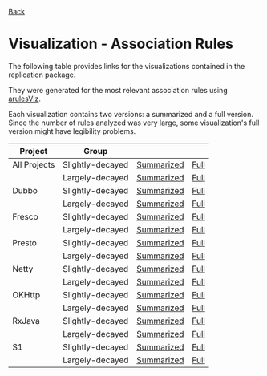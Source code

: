 [Back](https://sbcars217854.github.io/)

# Visualization - Association Rules

The following table provides links for the visualizations contained in the replication package. 

They were generated for the most relevant association rules using [arulesViz](https://cran.r-project.org/web/packages/arulesViz/index.html).

Each visualization contains two versions: a summarized and a full version. Since the number of rules analyzed was very large, some visualization's full version might have legibility problems.

| Project | Group | | |
|-|-|-|-|
| All Projects | Slightly-decayed | [Summarized](https://github.com/sbcars217854/sbcars217854.github.io/blob/main/vis/summarized/all_projects_low.png?raw=true) | [Full](https://github.com/sbcars217854/sbcars217854.github.io/blob/main/vis/full/all_projects_low.png?raw=true)
|              | Largely-decayed  | [Summarized](https://github.com/sbcars217854/sbcars217854.github.io/blob/main/vis/summarized/all_projects_high.png?raw=true) | [Full](https://github.com/sbcars217854/sbcars217854.github.io/blob/main/vis/full/all_projects_high.png?raw=true)
| Dubbo | Slightly-decayed | [Summarized](https://github.com/sbcars217854/sbcars217854.github.io/blob/main/vis/summarized/dubbo_low.png?raw=true) | [Full](https://github.com/sbcars217854/sbcars217854.github.io/blob/main/vis/full/dubbo_low.png?raw=true)
|              | Largely-decayed  | [Summarized](https://github.com/sbcars217854/sbcars217854.github.io/blob/main/vis/summarized/dubbo_high.png?raw=true) | [Full](https://github.com/sbcars217854/sbcars217854.github.io/blob/main/vis/full/dubbo_high.png?raw=true)
| Fresco | Slightly-decayed | [Summarized](https://github.com/sbcars217854/sbcars217854.github.io/blob/main/vis/summarized/fresco_low.png?raw=true) | [Full](https://github.com/sbcars217854/sbcars217854.github.io/blob/main/vis/full/fresco_low.png?raw=true)
|              | Largely-decayed  | [Summarized](https://github.com/sbcars217854/sbcars217854.github.io/blob/main/vis/summarized/fresco_high.png?raw=true) | [Full](https://github.com/sbcars217854/sbcars217854.github.io/blob/main/vis/full/fresco_high.png?raw=true)
| Presto | Slightly-decayed | [Summarized](https://github.com/sbcars217854/sbcars217854.github.io/blob/main/vis/summarized/presto_low.png?raw=true) | [Full](https://github.com/sbcars217854/sbcars217854.github.io/blob/main/vis/full/presto_low.png?raw=true)
|              | Largely-decayed  | [Summarized](https://github.com/sbcars217854/sbcars217854.github.io/blob/main/vis/summarized/presto_high.png?raw=true) | [Full](https://github.com/sbcars217854/sbcars217854.github.io/blob/main/vis/full/presto_high.png?raw=true)
| Netty | Slightly-decayed | [Summarized](https://github.com/sbcars217854/sbcars217854.github.io/blob/main/vis/summarized/netty_low.png?raw=true) | [Full](https://github.com/sbcars217854/sbcars217854.github.io/blob/main/vis/full/netty_low.png?raw=true)
|              | Largely-decayed  | [Summarized](https://github.com/sbcars217854/sbcars217854.github.io/blob/main/vis/summarized/netty_high.png?raw=true) | [Full](https://github.com/sbcars217854/sbcars217854.github.io/blob/main/vis/full/netty_high.png?raw=true)
| OKHttp | Slightly-decayed | [Summarized](https://github.com/sbcars217854/sbcars217854.github.io/blob/main/vis/summarized/okhttp_low.png?raw=true) | [Full](https://github.com/sbcars217854/sbcars217854.github.io/blob/main/vis/full/okhttp_low.png?raw=true)
|              | Largely-decayed  | [Summarized](https://github.com/sbcars217854/sbcars217854.github.io/blob/main/vis/summarized/okhttp_high.png?raw=true) | [Full](https://github.com/sbcars217854/sbcars217854.github.io/blob/main/vis/full/okhttp_high.png?raw=true)
| RxJava | Slightly-decayed | [Summarized](https://github.com/sbcars217854/sbcars217854.github.io/blob/main/vis/summarized/RxJava_low.png?raw=true) | [Full](https://github.com/sbcars217854/sbcars217854.github.io/blob/main/vis/full/RxJava_low.png?raw=true)
|              | Largely-decayed  | [Summarized](https://github.com/sbcars217854/sbcars217854.github.io/blob/main/vis/summarized/RxJava_high.png?raw=true) | [Full](https://github.com/sbcars217854/sbcars217854.github.io/blob/main/vis/full/RxJava_high.png?raw=true)
| S1 | Slightly-decayed | [Summarized](https://github.com/sbcars217854/sbcars217854.github.io/blob/main/vis/summarized/s1_low.png?raw=true) | [Full](https://github.com/sbcars217854/sbcars217854.github.io/blob/main/vis/full/s1_low.png?raw=true)
|              | Largely-decayed  | [Summarized](https://github.com/sbcars217854/sbcars217854.github.io/blob/main/vis/summarized/s1_high.png?raw=true) | [Full](https://github.com/sbcars217854/sbcars217854.github.io/blob/main/vis/full/s1_high.png?raw=true)